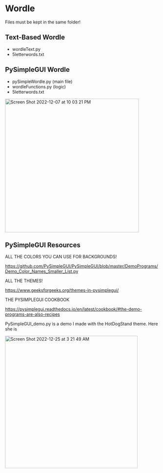 # Wordle
Files must be kept in the same folder!

## Text-Based Wordle
- wordleText.py
- 5letterwords.txt

## PySimpleGUI Wordle
- pySimpleWordle.py  (main file)
- wordleFunctions.py (logic)
- 5letterwords.txt 

<img width="438" alt="Screen Shot 2022-12-07 at 10 03 21 PM" src="https://user-images.githubusercontent.com/76240464/209466397-c9983357-7a9c-4aa9-a808-864827506031.png"> 

## PySimpleGUI Resources
ALL THE COLORS YOU CAN USE FOR BACKGROUNDS!

https://github.com/PySimpleGUI/PySimpleGUI/blob/master/DemoPrograms/Demo_Color_Names_Smaller_List.py

ALL THE THEMES!

https://www.geeksforgeeks.org/themes-in-pysimplegui/

THE PYSIMPLEGUI COOKBOOK

https://pysimplegui.readthedocs.io/en/latest/cookbook/#the-demo-programs-are-also-recipes

PySimpleGUI_demo.py is a demo I made with the HotDogStand theme. Here she is


<img width="434" alt="Screen Shot 2022-12-25 at 3 21 49 AM" src="https://user-images.githubusercontent.com/76240464/209467770-20a0d110-6191-40f4-9aca-969bd05bfb66.png">


